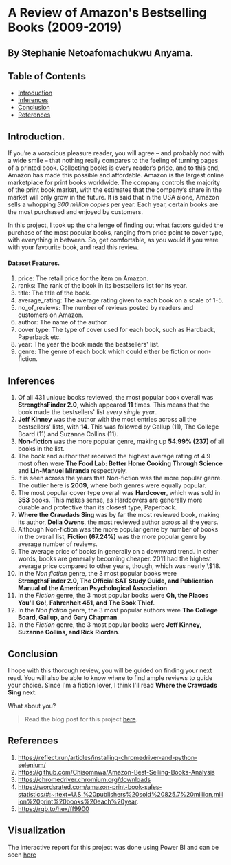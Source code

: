 # A Review of Amazon's Bestselling Books (2009-2019)
## By Stephanie Netoafomachukwu Anyama.

## Table of Contents
<ul>
<li><a href="#intro">Introduction</a></li>
<li><a href="#inferences">Inferences</a></li>
<li><a href="#conclusion">Conclusion</a></li>
<li><a href="#references">References</a></li>
</ul>


<a id='intro'></a>
## Introduction.
If you’re a voracious pleasure reader, you will agree – and probably nod with a wide smile – that nothing really compares to the feeling of turning pages of a printed book. Collecting books is every reader’s pride, and to this end, Amazon has made this possible and affordable. Amazon is the largest online marketplace for print books worldwide. The company controls the majority of the print book market, with the estimates that the company’s share in the market will only grow in the future. It is said that in the USA alone, Amazon sells a whopping _300 million copies_ per year. Each year, certain books are the most purchased and enjoyed by customers.

In this project, I took up the challenge of finding out what factors guided the purchase of the most popular books, ranging from price point to cover type, with everything in between. So, get comfortable, as you would if you were with your favourite book, and read this review.

#### Dataset Features.
1. price: The retail price for the item on Amazon.
2. ranks: The rank of the book in its bestsellers list for its year.
3. title: The title of the book.
4. average_rating: The average rating given to each book on a scale of 1-5.
5. no_of_reviews: The number of reviews posted by readers and customers on Amazon.
6. author: The name of the author.
7. cover type: The type of cover used for each book, such as Hardback, Paperback etc. 
8. year: The year the book made the bestsellers' list.
9. genre: The genre of each book which could either be fiction or non-fiction.

<a id='inferences'></a>
## Inferences
1. Of all 431 unique books reviewed, the most popular book overall was __StrengthsFinder 2.0__, which appeared __11__ times. This means that the book made the bestsellers' list _every single year_.
2. __Jeff Kinney__ was the author with the most entries across all the bestsellers' lists, with __14__. This was followed by Gallup (11), The College Board (11) and Suzanne Collins (11).
3. __Non-fiction__ was the more popular genre, making up __54.99% (237)__ of all books in the list.
4. The book and author that received the highest average rating of 4.9 most often were __The Food Lab: Better Home Cooking Through Science__ and __Lin-Manuel Miranda__ respectively. 
5. It is seen across the years that Non-fiction was the more popular genre. The outlier here is __2009__, where both genres were equally popular.
6. The most popular cover type overall was __Hardcover__, which was sold in __353__ books. This makes sense, as Hardcovers are generally more durable and protective than its closest type, Paperback.
7. __Where the Crawdads Sing__ was by far the most reviewed book, making its author, __Delia Owens__, the most reviewed author across all the years.
8. Although Non-fiction was the more popular genre by number of books in the overall list, __Fiction (67.24%)__ was the more popular genre by average number of reviews.
9. The average price of books in generally on a downward trend. In other words, books are generally becoming cheaper. 2011 had the highest average price compared to other years, though, which was nearly \\$18.
10. In the _Non fiction_ genre, the 3 most popular books were __StrengthsFinder 2.0, The Official SAT Study Guide, and Publication Manual of the American Psychological Association__. 
11. In the _Fiction_ genre, the 3 most popular books were __Oh, the Places You'll Go!, Fahrenheit 451, and The Book Thief__.
12. In the _Non fiction_ genre, the 3 most popular authors were __The College Board, Gallup, and Gary Chapman__. 
13. In the _Fiction_ genre, the 3 most popular books were __Jeff Kinney, Suzanne Collins, and Rick Riordan__.

<a id='conclusion'></a>
## Conclusion

I hope with this thorough review, you will be guided on finding your next read. You will also be able to know where to find ample reviews to guide your choice. Since I'm a fiction lover, I think I'll read __Where the Crawdads Sing__ next. 

What about you?

> Read the blog post for this project [here](https://docs.google.com/document/d/1NMBxlHDjWoh4JAuFfTvvWq5OSd688g8H/edit?usp=share_link&ouid=111491279088160291753&rtpof=true&sd=true).

<a id='references'></a>
## References
1. https://reflect.run/articles/installing-chromedriver-and-python-selenium/
2. https://github.com/Chisomnwa/Amazon-Best-Selling-Books-Analysis
3. https://chromedriver.chromium.org/downloads
4. https://wordsrated.com/amazon-print-book-sales-statistics/#:~:text=U.S.%20publishers%20sold%20825.7%20million,million%20print%20books%20each%20year.
5. https://rgb.to/hex/ff9900

## Visualization
The interactive report for this project was done using Power BI and can be seen [here](https://app.powerbi.com/view?r=eyJrIjoiZTgxN2ZjM2UtOWE0ZS00YTNjLWE4MzUtYzkwZThkMWVlNTFlIiwidCI6ImEzMjNmYmMzLTM3NzUtNDNhMi05MWYxLTA4YWY1ZTA1MTVhZSJ9)
